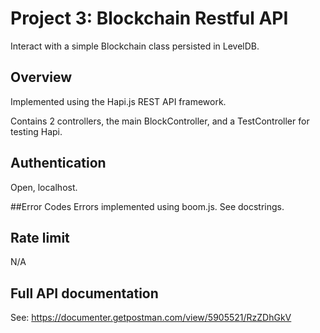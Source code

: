 # Project 3: Blockchain Restful API 

Interact with a simple Blockchain class persisted in LevelDB.

## Overview
Implemented using the Hapi.js REST API framework. 

Contains 2 controllers, the main BlockController, and a TestController for testing Hapi.

## Authentication
Open, localhost.

##Error Codes
Errors implemented using boom.js. See docstrings.

## Rate limit
N/A

## Full API documentation
See: https://documenter.getpostman.com/view/5905521/RzZDhGkV


